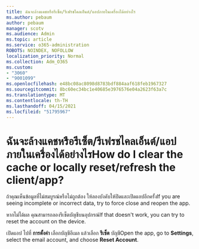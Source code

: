 ```yaml
---
title: ฉันจะล้างแคชหรือรีเซ็ต/รีเฟรชไคลเอ็นต์/แอปภายในเครื่องได้อย่างไร
ms.author: pebaum
author: pebaum
manager: scotv
ms.audience: Admin
ms.topic: article
ms.service: o365-administration
ROBOTS: NOINDEX, NOFOLLOW
localization_priority: Normal
ms.collection: Adm_O365
ms.custom:
- "3060"
- "9001099"
ms.openlocfilehash: e48bc08ac8098d8783bdf884aaf618feb1967327
ms.sourcegitcommit: 8bc60ec34bc1e40685e3976576e04a2623f63a7c
ms.translationtype: MT
ms.contentlocale: th-TH
ms.lasthandoff: 04/15/2021
ms.locfileid: "51795967"
---
```

# <a name="how-do-i-clear-the-cache-or-locally-resetrefresh-the-clientapp"></a><span data-ttu-id="a796f-102">ฉันจะล้างแคชหรือรีเซ็ต/รีเฟรชไคลเอ็นต์/แอปภายในเครื่องได้อย่างไร</span><span class="sxs-lookup"><span data-stu-id="a796f-102">How do I clear the cache or locally reset/refresh the client/app?</span></span>

<span data-ttu-id="a796f-103">ถ้าคุณเห็นข้อมูลที่ไม่สมบูรณ์หรือไม่ถูกต้อง ให้ลองบังคับให้ปิดและเปิดแอปอีกครั้ง</span><span class="sxs-lookup"><span data-stu-id="a796f-103">If you are seeing incomplete or incorrect data, try to force close and reopen the app.</span></span>  

<span data-ttu-id="a796f-104">หากไม่ได้ผล คุณสามารถลองรีเซ็ตบัญชีบนอุปกรณ์</span><span class="sxs-lookup"><span data-stu-id="a796f-104">If that doesn't work, you can try to reset the account on the device.</span></span>
 
<span data-ttu-id="a796f-105">เปิดแอป ไปที่ **การตั้งค่า** เลือกบัญชีอีเมล แล้วเลือก **รีเซ็ต** บัญชี</span><span class="sxs-lookup"><span data-stu-id="a796f-105">Open the app, go to **Settings**, select the email account, and choose **Reset Account**.</span></span>